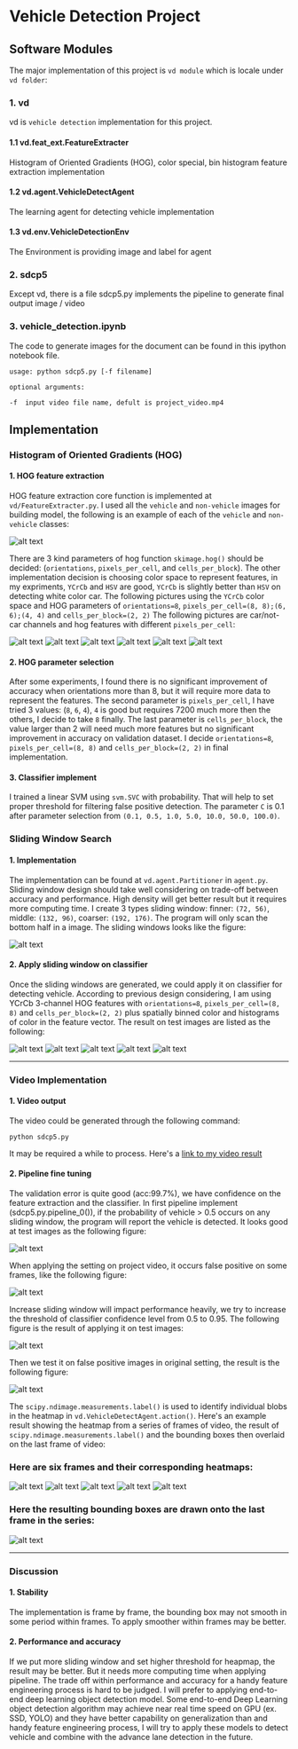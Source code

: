   # **Vehicle Detection Project** #

[//]: # (Image References)
[image1]: ./output_images/training_data.png
[image2]: ./output_images/hog_car_882.png
[image3]: ./output_images/hog_car_862.png
[image4]: ./output_images/hog_car_842.png
[image5]: ./output_images/hog_not_car_882.png
[image6]: ./output_images/hog_not_car_862.png
[image7]: ./output_images/hog_not_car_842.png
[image8]: ./output_images/slid_win_0.png
[image9]: ./output_images/slid_win_1.png
[image10]: ./output_images/slid_win_2.png
[image11]: ./output_images/slid_win_3.png
[image12]: ./output_images/slid_win_4.png
[image13]: ./output_images/slid_win_5.png
[image14]: ./output_images/detected_windows_0.png
[image15]: ./output_images/detected_windows_1.png
[image16]: ./output_images/detected_windows_2.png
[image17]: ./output_images/detected_windows_3.png
[image18]: ./output_images/detected_windows_4.png

[image19]: ./output_images/pipeline_00.png
[image20]: ./output_images/pipeline_01.png
[image21]: ./output_images/pipeline_10.png
[image22]: ./output_images/pipeline_11.png

[image23]: ./output_images/heatmap_0.png
[image24]: ./output_images/heatmap_1.png
[image25]: ./output_images/heatmap_2.png
[image26]: ./output_images/heatmap_3.png
[image27]: ./output_images/heatmap_4.png

[image28]: ./output_images/final.png

[video1]: ./out_project_video.mp4


## **Software Modules** ##
The major implementation of this project is `vd module` which is locale under `vd folder`:
### **1. vd**
vd is `vehicle detection` implementation for this project.
#### 1.1 vd.feat_ext.FeatureExtracter
Histogram of Oriented Gradients (HOG), color special, bin histogram feature extraction implementation
#### 1.2 vd.agent.VehicleDetectAgent
The learning agent for detecting vehicle implementation
#### 1.3 vd.env.VehicleDetectionEnv
The Environment is providing image and label for agent
### **2. sdcp5**
Except vd, there is a file sdcp5.py implements the pipeline to generate final output image / video
### **3. vehicle_detection.ipynb**
The code to generate images for the document can be found in this ipython notebook file.

```
usage: python sdcp5.py [-f filename]

optional arguments:

-f  input video file name, defult is project_video.mp4
```

## **Implementation** ##
### Histogram of Oriented Gradients (HOG)

#### 1. HOG feature extraction
HOG feature extraction core function is implemented at `vd/FeatureExtracter.py`.
I used all the `vehicle` and `non-vehicle` images for building model, the following is an example of each of the `vehicle` and `non-vehicle` classes:

![alt text][image1]

There are 3 kind parameters of hog function `skimage.hog()` should be decided: (`orientations`, `pixels_per_cell`, and `cells_per_block`).
The other implementation decision is choosing color space to represent features, in my expriments, `YCrCb` and `HSV` are good, `YCrCb` is slightly better than `HSV` on detecting white color car.
The following pictures using the `YCrCb` color space and HOG parameters of `orientations=8`, `pixels_per_cell=(8, 8);(6, 6);(4, 4)` and `cells_per_block=(2, 2)`
The following pictures are car/not-car channels and hog features with different `pixels_per_cell`:

![alt text][image2]
![alt text][image3]
![alt text][image4]
![alt text][image5]
![alt text][image6]
![alt text][image7]

#### 2. HOG parameter selection

After some experiments, I found there is no significant improvement of accuracy when orientations more than 8, but it will require more data to represent the features. The second parameter is `pixels_per_cell`, I have tried 3 values: (`8`, `6`, `4`), `4` is good but requires 7200 much more then the others, I decide to take `8` finally. The last parameter is `cells_per_block`, the value larger than 2 will need much more features but no significant improvement in accuracy on validation dataset. I decide `orientations=8`, `pixels_per_cell=(8, 8)` and `cells_per_block=(2, 2)` in final implementation.

#### 3. Classifier implement

I trained a linear SVM using `svm.SVC` with probability. That will help to set proper threshold for filtering false positive detection. The parameter `C` is 0.1 after parameter selection from `(0.1, 0.5, 1.0, 5.0, 10.0, 50.0, 100.0)`.

### Sliding Window Search

#### 1. Implementation

The implementation can be found at `vd.agent.Partitioner` in `agent.py`.
Sliding window design should take well considering on trade-off between accuracy and performance. High density will get better result but it requires more computing time. I create 3 types sliding window: finner: `(72, 56)`, middle: `(132, 96)`, coarser: `(192, 176)`. The program will only scan the bottom half in a image. The sliding windows looks like the figure:

![alt text][image8]

#### 2. Apply sliding window on classifier

Once the sliding windows are generated, we could apply it on classifier for detecting vehicle. According to previous design considering, I am using YCrCb 3-channel HOG features with `orientations=8`, `pixels_per_cell=(8, 8)` and `cells_per_block=(2, 2)` plus spatially binned color and histograms of color in the feature vector. The result on test images are listed as the following:

![alt text][image14]
![alt text][image15]
![alt text][image16]
![alt text][image17]
![alt text][image18]

---
### Video Implementation

#### 1. Video output
The video could be generated through the following command:
```
python sdcp5.py
```

It may be required a while to process.
Here's a [link to my video result](./out_project_video.mp4)

#### 2. Pipeline fine tuning

The validation error is quite good (acc:99.7%), we have confidence on the feature extraction and the classifier. In first pipeline implement (sdcp5.py.pipeline_0()), if the probability of vehicle > 0.5 occurs on any sliding window, the program will report the vehicle is detected. It looks good at test images as the following figure:

![alt text][image19]

When applying the setting on project video, it occurs false positive on some frames, like the following figure:

![alt text][image20]

Increase sliding window will impact performance heavily, we try to increase the threshold of classifier confidence level from 0.5 to 0.95. The following figure is the result of applying it on test images:

![alt text][image21]

Then we test it on false positive images in original setting, the result is the following figure:

![alt text][image22]

The `scipy.ndimage.measurements.label()` is used to identify individual blobs in the heatmap in `vd.VehicleDetectAgent.action()`. Here's an example result showing the heatmap from a series of frames of video, the result of `scipy.ndimage.measurements.label()` and the bounding boxes then overlaid on the last frame of video:

### Here are six frames and their corresponding heatmaps:

![alt text][image23]
![alt text][image24]
![alt text][image25]
![alt text][image26]
![alt text][image27]

### Here the resulting bounding boxes are drawn onto the last frame in the series:

![alt text][image28]

---

### Discussion

#### 1. Stability
The implementation is frame by frame, the bounding box may not smooth in some period within frames. To apply smoother within frames may be better.

#### 2. Performance and accuracy
If we put more sliding window and set higher threshold for heapmap, the result may be better. But it needs more computing time when applying pipeline. The trade off within performance and accuracy for a handy feature engineering process is hard to be judged. I will prefer to applying end-to-end deep learning object detection model.
Some end-to-end Deep Learning object detection algorithm may achieve near real time speed on GPU (ex. SSD, YOLO) and they have better capability on generalization than and handy feature engineering process, I will try to apply these models to detect vehicle and combine with the advance lane detection in the future.
